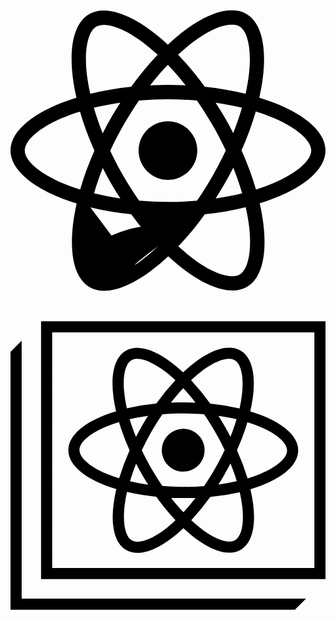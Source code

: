 <svg role="img" viewBox="0 0 24 24" xmlns="http://www.w3.org/2000/svg"><title>React</title><path d="M14.23 12.004a2.236 2.236 0 0 1-2.235 2.236 2.236 2.236 0 0 1-2.236-2.236 2.236 2.236 0 0 1 2.235-2.236 2.236 2.236 0 0 1 2.236 2.236zm2.648-10.69c-1.346 0-3.107.96-4.888 2.622-1.78-1.653-3.542-2.602-4.887-2.602-.41 0-.783.093-1.106.278-1.375.793-1.683 3.264-.973 6.365C1.98 8.917 0 10.42 0 12.004c0 1.59 1.99 3.097 5.043 4.03-.704 3.113-.39 5.588.988 6.38.32.187.69.275 1.102.275 1.345 0 3.107-.96 4.888-2.624 1.78 1.654 3.542 2.603 4.887 2.603.41 0 .783-.09 1.106-.275 1.374-.792 1.683-3.263.973-6.365C22.02 15.096 24 13.59 24 12.004c0-1.59-1.99-3.097-5.043-4.032.704-3.11.39-5.587-.988-6.38-.318-.184-.688-.277-1.092-.278zm-.005 1.09v.006c.225 0 .406.044.558.127.666.382.955 1.835.73 3.704-.054.46-.142.945-.25 1.44-.96-.236-2.006-.417-3.107-.534-.66-.905-1.345-1.727-2.035-2.447 1.592-1.48 3.087-2.292 4.105-2.295zm-9.77.02c1.012 0 2.514.808 4.11 2.28-.686.72-1.37 1.537-2.02 2.442-1.107.117-2.154.298-3.113.538-.112-.49-.195-.964-.254-1.42-.23-1.868.054-3.32.714-3.707.19-.09.4-.127.563-.132zm4.882 3.05c.455.468.91.992 1.36 1.564-.44-.02-.89-.034-1.345-.034-.46 0-.915.01-1.36.034.44-.572.895-1.096 1.345-1.565zM12 8.1c.74 0 1.477.034 2.202.093.406.582.802 1.203 1.183 1.86.372.64.71 1.29 1.018 1.946-.308.655-.646 1.31-1.013 1.95-.38.66-.773 1.288-1.18 1.87-.728.063-1.466.098-2.21.098-.74 0-1.477-.035-2.202-.093-.406-.582-.802-1.204-1.183-1.86-.372-.64-.71-1.29-1.018-1.946.303-.657.646-1.313 1.013-1.954.38-.66.773-1.286 1.18-1.868.728-.064 1.466-.098 2.21-.098zm-3.635.254c-.24.377-.48.763-.704 1.16-.225.39-.435.782-.635 1.174-.265-.656-.49-1.31-.676-1.947.64-.15 1.315-.283 2.015-.386zm7.26 0c.695.103 1.365.23 2.006.387-.18.632-.405 1.282-.66 1.933-.2-.39-.41-.783-.64-1.174-.225-.392-.465-.774-.705-1.146zm3.063.675c.484.15.944.317 1.375.498 1.732.74 2.852 1.708 2.852 2.476-.005.768-1.125 1.74-2.857 2.475-.42.18-.88.342-1.355.493-.28-.958-.646-1.956-1.1-2.98.45-1.017.81-2.01 1.085-2.964zm-13.395.004c.278.96.645 1.957 1.1 2.98-.45 1.017-.812 2.01-1.086 2.964-.484-.15-.944-.318-1.37-.5-1.732-.737-2.852-1.706-2.852-2.474 0-.768 1.12-1.742 2.852-2.476.42-.18.88-.342 1.356-.494zm11.678 4.28c.265.657.49 1.312.676 1.948-.64.157-1.316.29-2.016.39.24-.375.48-.762.705-1.158.225-.39.435-.788.636-1.18zm-9.945.02c.2.392.41.783.64 1.175.23.39.465.772.705 1.143-.695-.102-1.365-.23-2.006-.386.18-.63.406-1.282.66-1.933zM17.92 16.32c.112.493.2.968.254 1.423.23 1.868-.054 3.32-.714 3.708-.147.09-.338.128-.563.128-1.012 0-2.514-.807-4.11-2.28.686-.72 1.37-1.536 2.02-2.44 1.107-.118 2.154-.3 3.113-.54zm-11.83.01c.96.234 2.006.415 3.107.532.66.905 1.345 1.727 2.035 2.446-1.595 1.483-3.092 2.2952.295-.22-.005-.406-.05-.553-.132-.666-.38-.955-1.834-.73-3.703.054-.46.142-.944.25-1.438zm4.56.64c.44.02.89.034 1.345.034.46 0 .915-.01 1.36-.034-.44.572-.895 1.095-1.345 1.565-.455-.47-.91-.993-1.36-1.565z"/></svg>
<svg role="img" viewBox="0 0 24 24" xmlns="http://www.w3.org/2000/svg"><title>Create React App</title><path d="M21.9192 10.846c0-1.22327-1.4398-2.30804-3.6538-2.97027.5326-2.24945.3001-4.03906-.7599-4.64447a1.69497 1.69497 0 0 0-.8504-.21305c-.9889 0-2.2388.69063-3.5011 1.88548-1.2623-1.18597-2.5086-1.87306-3.49577-1.87306a1.6796 1.6796 0 0 0-.86285.2166c-1.05459.60719-1.27297 2.38616-.74744 4.62495-2.20329.65868-3.63604 1.73458-3.6396 2.95252-.00355 1.2179 1.44164 2.308 3.65557 2.9685-.53262 2.2512-.30182 4.039.75988 4.6444.25893.1452.55186.2187.84865.2131.99066 0 2.24056-.6906 3.50286-1.8855 1.2606 1.186 2.5069 1.8731 3.4958 1.8731a1.7034 1.7034 0 0 0 .8629-.2166c1.0545-.6072 1.2711-2.3862.7474-4.6161 2.2033-.6676 3.636-1.7435 3.6378-2.9596Zm-7.952-5.54106c1.454-1.30138 2.363-1.44164 2.6862-1.44164a.83617.83617 0 0 1 .4296.10298c.5078.28939.7102 1.31025.5486 2.66311a10.07519 10.07519 0 0 1-.1775 1.02796 17.34708 17.34708 0 0 0-2.2335-.36751 17.49042 17.49042 0 0 0-1.4629-1.78961c.0656-.06569.1367-.13138.2095-.19529ZM9.56591 11.8526c.13848.2664.28584.5327.43849.8008.1527.268.3125.5397.4901.8078-.4812-.0693-.94812-.1563-1.39197-.2592.12428-.451.28229-.8948.46338-1.3494Zm-.49179-3.38033c.44918-.10475.91967-.19175 1.40788-.25921-.1775.26276-.3302.53262-.48999.81491-.15979.28229-.30004.53262-.43675.80249-.18109-.46161-.34147-.91434-.48114-1.35819Zm.92499 2.36843c.22019-.4652.46219-.93035.72619-1.39551.2663-.46516.5521-.91789.8468-1.35109.5167-.03905 1.0493-.06036 1.5979-.05858.5486.00177 1.0652.0213 1.5783.06214.2948.42965.577.8877.8434 1.34043.2663.45273.5113.92681.7314 1.39011-.2184.4652-.4616.9321-.7243 1.3937-.2628.4616-.5522.9197-.8469 1.3529-.5167.0408-1.0493.0604-1.5979.0604-.5486 0-1.0652-.0231-1.5783-.064-.2947-.4296-.5788-.877-.8451-1.3404-.2663-.4634-.5025-.9268-.7244-1.3901h-.00709Zm5.83399-2.62232c.4829.06747.9499.15446 1.3919.25744-.1313.43852-.2876.8877-.4687 1.34043-.1402-.26631-.2858-.53262-.4403-.80071-.1544-.26808-.3178-.53795-.4758-.79716h-.0071Zm.49 4.42432c.1527-.2687.2983-.5368.4368-.8043.1775.4617.3551.9162.4793 1.36-.4474.1048-.9179.19-1.4061.2574.1716-.2627.3373-.5338.4971-.8131h-.0071Zm-3.1655-6.53883c.3195.34088.6338.71016.9409 1.10608-.3036-.01243-.6143-.0213-.9285-.0213-.3143 0-.6356 0-.9463.0213.3036-.39414.6143-.7652.9339-1.10608ZM9.21971 3.97338a.85576.85576 0 0 1 .43852-.09943 2.32778 2.32778 0 0 1 .92147.23258 6.93702 6.93702 0 0 1 1.7754 1.20373l.2077.18997a17.47747 17.47747 0 0 0-1.4487 1.77541 17.55257 17.55257 0 0 0-2.24593.36574c-.07811-.34443-.14203-.68176-.17754-1.00666-.18464-1.34044.02841-2.36307.5273-2.65424l.00178-.0071Zm-.9392 9.00132a10.39917 10.39917 0 0 1-.98357-.3551c-1.26054-.5326-2.04172-1.2161-2.04172-1.8002 0-.5841.78473-1.26413 2.04349-1.78788a10.23244 10.23244 0 0 1 .96583-.34443 17.3821 17.3821 0 0 0 .80958 2.15531 17.53382 17.53382 0 0 0-.79361 2.1323Zm4.08349 3.391c-1.4541 1.3014-2.3631 1.4399-2.68801 1.4399a.83246.83246 0 0 1-.42965-.103c-.50777-.2894-.71017-1.3102-.5486-2.6631a9.95672 9.95672 0 0 1 .17754-1.0262c.7359.1695 1.48192.2917 2.23342.3658.4471.6285.9359 1.2264 1.463 1.7896l-.2077.197Zm.8113-.8007c-.3196-.3408-.6338-.7101-.9427-1.106.3053.0142.616.0213.9303.0213.3142 0 .6356 0 .9463-.0196-.3072.3942-.6196.7635-.9357 1.1043h.0018Zm3.9379 2.1305a.85608.85608 0 0 1-.4403.1048c-.3231 0-1.2428-.1421-2.6915-1.4381l-.2078-.19a17.46647 17.46647 0 0 0 1.447-1.7754 17.23638 17.23638 0 0 0 2.2477-.3657c.0781.3444.1402.6817.1775 1.0066.1758 1.3387-.0284 2.3613-.5344 2.6507l.0018.0071Zm1.9174-5.0492c-.3036.1242-.6249.2396-.9658.3426a17.48732 17.48732 0 0 0-.8114-2.1553c.3119-.6921.5782-1.40375.7972-2.13053.3336.10184.6619.22035.9836.35508 1.2587.53263 2.0417 1.21615 2.0399 1.80025-.0018.5841-.7847 1.257-2.0453 1.7808l.0018.0071Zm-5.873-.1811c.3223.0003.6375-.0949.9057-.2737a1.6294 1.6294 0 0 0 .6011-.7308c.1237-.2977.1563-.6254.0938-.9416a1.63017 1.63017 0 0 0-.4451-.83497 1.6301 1.6301 0 0 0-.8341-.44695 1.62958 1.62958 0 0 0-.9417.09172 1.62962 1.62962 0 0 0-.7321.59948 1.6301 1.6301 0 0 0-.2757.90522 1.6278 1.6278 0 0 0 .1229.6241c.0816.1979.2015.3778.3527.5294.1512.1515.3309.2718.5286.3538.1978.082.4098.1243.6239.1243ZM2.32756 1.012v19.6449H24V1.012H2.32756ZM23.1531 19.8118H3.17621V1.85886H23.1531V19.8118ZM8.06214 13.7932c-.53262 2.2512-.30182 4.039.75988 4.6444.25893.1452.55186.2187.84864.2131.99064 0 2.24054-.6906 3.50284-1.8855 1.2606 1.186 2.5069 1.8731 3.4958 1.8731.3018.0055.5995-.0692.8629-.2166 1.0546-.6072 1.2712-2.3862.7474-4.6161 2.2033-.6605 3.6361-1.7364 3.6378-2.9525.0018-1.21616-1.4398-2.30804-3.6538-2.97027.5327-2.24944.3001-4.03906-.7598-4.64447a1.69549 1.69549 0 0 0-.8504-.21305c-.989 0-2.2388.69063-3.5012 1.88548-1.2623-1.18597-2.5086-1.87305-3.49574-1.87305a1.67948 1.67948 0 0 0-.86285.2166c-1.0546.60719-1.27297 2.38615-.74745 4.62494-2.20328.65868-3.63604 1.73458-3.6396 2.95252-.00354 1.2179 1.44342 2.2974 3.65735 2.9614h-.00177Zm4.29826 2.5725c-1.4541 1.3014-2.36306 1.4399-2.68796 1.4399a.83246.83246 0 0 1-.42965-.103c-.50777-.2894-.71017-1.3102-.5486-2.6631a9.95672 9.95672 0 0 1 .17754-1.0262 17.6808 17.6808 0 0 0 2.23347.3658c.4471.6285.9358 1.2264 1.4629 1.7896l-.2077.197Zm4.4013-6.54945c-.1403-.26631-.2859-.53262-.4404-.80071-.1544-.26808-.3195-.53262-.4829-.79716.4829.06747.9499.15446 1.392.25744-.1296.43852-.2859.8877-.467 1.34043h-.0017Zm.4829 3.37325c-.4474.1048-.9179.19-1.4062.2575.1669-.2628.3303-.5338.4901-.8132.1597-.2793.3053-.5474.4367-.8042.1864.4705.348.9214.4758 1.3688l.0036-.0089Zm-.925-2.3701c-.2184.4651-.4616.9321-.7244 1.3937-.2628.4616-.5521.9196-.8469 1.3528-.5166.0409-1.0492.0604-1.5978.0604-.5486 0-1.0653-.0231-1.5784-.0639-.2947-.4297-.5788-.8771-.8451-1.3405-.2663-.4633-.5095-.9267-.73144-1.3901.22014-.4652.46224-.93033.72614-1.39548.2663-.46516.5522-.91789.8469-1.35109.5166-.03906 1.0492-.06037 1.5978-.05859.5486.00177 1.0653.0213 1.5784.06214.2947.42965.577.8877.8433 1.34043.2663.45273.5131.93569.7332 1.39899l-.0017-.0088Zm-5.8251 2.6418c-.4812-.0693-.94812-.1563-1.39197-.2592.13138-.4368.28939-.8877.47048-1.3405.13848.2663.28584.5326.43849.8007.1527.2681.3054.5309.483.799Zm-.49539-4.43856c-.15446.26632-.30004.53263-.43675.80249-.18583-.45806-.34857-.90901-.48824-1.35286.44918-.10475.91967-.19175 1.40788-.25921-.1651.26276-.3231.5344-.48289.80958ZM13.1735 15.565c-.3195-.3408-.6338-.7101-.9427-1.106.3054.0142.6161.0213.9303.0213.3143 0 .6356 0 .9463-.0196-.3054.3942-.6178.7635-.9339 1.1043Zm3.9379 2.1305a.85608.85608 0 0 1-.4403.1048c-.3231 0-1.2428-.1421-2.6915-1.4381l-.2077-.19a17.479 17.479 0 0 0 1.4469-1.7754 17.23363 17.23363 0 0 0 2.2477-.3657c.0781.3444.1402.6817.1775 1.0066.1776 1.3387-.0266 2.3613-.5326 2.6507v.0071Zm.9374-8.99421c.3336.10185.6619.22036.9836.35509 1.2588.53262 2.0417 1.21612 2.0399 1.80022-.0017.5842-.7829 1.2712-2.0435 1.795-.3035.1243-.6249.2397-.9658.3426a17.4868 17.4868 0 0 0-.8113-2.1553c.3124-.6967.5787-1.41311.7971-2.14471v.0071Zm-4.0834-3.38925c1.454-1.30138 2.3631-1.44164 2.6862-1.44164a.83626.83626 0 0 1 .4296.10298c.5078.28939.7102 1.31025.5486 2.66311a10.07586 10.07586 0 0 1-.1775 1.02797 17.34535 17.34535 0 0 0-2.2335-.36751 17.4762 17.4762 0 0 0-1.4629-1.78962c.0674-.07279.1385-.13848.2113-.20239l-.0018.0071Zm-.8078.79183c.3195.34088.6338.71016.9409 1.10608-.3036-.01243-.6143-.0213-.9285-.0213-.3143 0-.6356 0-.9463.0213.3036-.39414.6143-.7652.9339-1.10608ZM9.21971 3.97338a.85576.85576 0 0 1 .43852-.09943 2.32778 2.32778 0 0 1 .92147.23258 6.93702 6.93702 0 0 1 1.7754 1.20373l.2077.18997a17.47747 17.47747 0 0 0-1.4487 1.77541 17.55257 17.55257 0 0 0-2.24593.36574c-.07811-.34443-.14203-.68176-.17754-1.00666-.18464-1.34044.02841-2.36307.5273-2.65424l.00178-.0071Zm-1.921 5.05814a10.23244 10.23244 0 0 1 .96583-.34443 17.3821 17.3821 0 0 0 .80958 2.15531 17.53576 17.53576 0 0 0-.79716 2.1305 10.42642 10.42642 0 0 1-.98357-.355c-1.26054-.5327-2.04173-1.2162-2.04173-1.8003 0-.5841.78829-1.26233 2.04705-1.78608Zm5.85889.17754a1.62977 1.62977 0 0 0-.9058.27369 1.63023 1.63023 0 0 0-.6011.73075 1.63018 1.63018 0 0 0-.0938.9416c.0626.3162.2175.6068.4452.835.2277.2282.5179.3837.834.447.3161.0632.6438.0313.9418-.0918.2979-.123.5527-.3316.7321-.5995.1793-.2678.2753-.5828.2756-.9051a1.62678 1.62678 0 0 0-.1203-.6269 1.6295 1.6295 0 0 0-.3521-.53238 1.62911 1.62911 0 0 0-.5297-.35613 1.62834 1.62834 0 0 0-.6259-.1251v.00887Za1.62977 1.62977 0 0 0-.9058.27369 1.63023 1.63023 0 0 0-.6011.73075 1.63018 1.63018 0 0 0-.0938.9416c.0626.3162.2175.6068.4452.835.2277.2282.5179.3837.834.447.3161.0632.6438.0313.9418-.0918.2979-.123.5527-.3316.7321-.5995.1793-.2678.2753-.5828.2756-.9051a1.62678 1.62678 0 0 0-.1203-.6269 1.6295 1.6295 0 0 0-.3521-.53238 1.62911 1.62911 0 0 0-.5297-.35613 1.62834 1.62834 0 0 0-.6259-.1251v.00887Za1.62977 1.62977 0 0 0-.9058.27369 1.63023 1.63023 0 0 0-.6011.73075 1.63018 1.63018 0 0 0-.0938.9416c.0626.3162.2175.6068.4452.835.2277.2282.5179.3837.834.447.3161.0632.6438.0313.9418-.0918.2979-.123.5527-.3316.7321-.5995.1793-.2678.2753-.5828.2756-.9051a1.62678 1.62678 0 0 0-.1203-.6269 1.6295 1.6295 0 0 0-.3521-.53238 1.62911 1.62911 0 0 0-.5297-.35613 1.62834 1.62834 0 0 0-.6259-.1251v.00887Zm8.7616 1.64044c0-1.22322-1.4398-2.30799-3.6538-2.97022.5326-2.24944.3001-4.03906-.7599-4.64447a1.69497 1.69497 0 0 0-.8504-.21305c-.9889 0-2.2388.69063-3.5011 1.88548-1.2623-1.18597-2.5086-1.87305-3.49577-1.87305a1.6795 1.6795 0 0 0-.86285.2166c-1.05459.60719-1.27297 2.38615-.74744 4.62494-2.20329.65868-3.63604 1.73458-3.6396 2.95247-.00355 1.218 1.44164 2.3081 3.65557 2.9685-.53262 2.2512-.30182 4.0391.75988 4.6445.25893.1451.55186.2187.84865.213.99066 0 2.24056-.6906 3.50286-1.8854 1.2606 1.1859 2.5069 1.873 3.4958 1.873.3017.0056.5995-.0692.8629-.2166 1.0545-.6072 1.2711-2.3861.7474-4.616 2.2033-.6712 3.636-1.7471 3.6378-2.9632v.0035Zm-7.952-5.54456c1.454-1.30138 2.363-1.44164 2.6862-1.44164a.83617.83617 0 0 1 .4296.10298c.5078.28939.7102 1.31025.5486 2.66311a10.07519 10.07519 0 0 1-.1775 1.02796 17.34708 17.34708 0 0 0-2.2335-.36751 17.49042 17.49042 0 0 0-1.4629-1.78961c.0656-.06569.1367-.13138.2095-.19529ZM9.56591 11.8526c.13848.2664.28584.5327.43849.8008.1527.268.3125.5397.4901.8078-.4812-.0693-.94812-.1563-1.39197-.2592.12428-.451.28229-.8948.46338-1.3494Zm-.49179-3.38033c.44918-.10475.91967-.19175 1.40788-.25921-.1775.26276-.3302.53262-.48999.81491-.15979.28229-.30004.53262-.43675.80249-.18109-.46161-.34147-.91434-.48114-1.35819Zm.92499 2.36843c.22019-.4652.46219-.93035.72619-1.39551.2663-.46516.5521-.91789.8468-1.35109.5167-.03905 1.0493-.06036 1.5979-.05858.5486.00177 1.0652.0213 1.5783.06214.2948.42965.577.8877.8434 1.34043.2663.45273.5113.92681.7314 1.39011-.2184.4652-.4616.9321-.7243 1.3937-.2628.4616-.5522.9197-.8469 1.3529-.5167.0408-1.0493.0604-1.5979.0604-.5486 0-1.0652-.0231-1.5783-.064-.2947-.4296-.5788-.877-.8451-1.3404-.2663-.4634-.5025-.9268-.7244-1.3901h-.00709Zm5.83399-2.62232c.4829.06747.9499.15446 1.3919.25744-.1313.43852-.2876.8877-.4687 1.34043-.1402-.26631-.2858-.53262-.4403-.80071-.1544-.26808-.3178-.53795-.4758-.79716h-.0071Zm.49 4.42432c.1527-.2687.2983-.5368.4368-.8043.1775.4617.3551.9162.4793 1.36-.4474.1048-.9179.19-1.4061.2574.1716-.2627.3373-.5338.4971-.8131h-.0071Zm-3.1655-6.53883c.3195.34088.6338.71016.9409 1.10608-.3036-.01243-.6143-.0213-.9285-.0213-.3143 0-.6356 0-.9463.0213.3036-.39414.6143-.7652.9339-1.10608ZM9.21971 3.97338a.85576.85576 0 0 1 .43852-.09943 2.32778 2.32778 0 0 1 .92147.23258 6.93702 6.93702 0 0 1 1.7754 1.20373l.2077.18997a17.47747 17.47747 0 0 0-1.4487 1.77541 17.55257 17.55257 0 0 0-2.24593.36574c-.07811-.34443-.14203-.68176-.17754-1.00666-.18464-1.34044.02841-2.36307.5273-2.65424l.00178-.0071Zm-.9392 9.00132a10.39917 10.39917 0 0 1-.98357-.3551c-1.26054-.5326-2.04172-1.2161-2.04172-1.8002 0-.5841.78473-1.26413 2.04349-1.78788a10.23244 10.23244 0 0 1 .96583-.34443 17.3821 17.3821 0 0 0 .80958 2.15531 17.53382 17.53382 0 0 0-.79361 2.1323Zm4.08349 3.391c-1.4541 1.3014-2.3631 1.4399-2.68801 1.4399a.83246.83246 0 0 1-.42965-.103c-.50777-.2894-.71017-1.3102-.5486-2.6631a9.95672 9.95672 0 0 1 .17754-1.0262c.7359.1695 1.48192.2917 2.23342.3658.4471.6285.9359 1.2264 1.463 1.7896l-.2077.197Zm.8113-.8007c-.3196-.3408-.6338-.7101-.9427-1.106.3053.0142.616.0213.9303.0213.3142 0 .6356 0 .9463-.0196-.3072.3942-.6196.7635-.9357 1.1043h.0018Zm3.9379 2.1305a.85608.85608 0 0 1-.4403.1048c-.3231 0-1.2428-.1421-2.6915-1.4381l-.2078-.19a17.46647 17.46647 0 0 0 1.447-1.7754 17.23638 17.23638 0 0 0 2.2477-.3657c.0781.3444.1402.6817.1775 1.0066.1758 1.3387-.0284 2.3613-.5344 2.6507l.0018.0071Zm1.9174-5.0492c-.3036.1242-.6249.2396-.9658.3426a17.48732 17.48732 0 0 0-.8114-2.1553c.3119-.6921.5782-1.40375.7972-2.13053.3336.10184.6619.22035.9836.35508 1.2587.53263 2.0417 1.21615 2.0399 1.80025-.0018.5841-.7847 1.257-2.0453 1.7808l.0018.0071Zm-5.873-.1811c.3223.0003.6375-.0949.9057-.2737a1.6294 1.6294 0 0 0 .6011-.7308c.1237-.2977.1563-.6254.0938-.9416a1.63017 1.63017 0 0 0-.4451-.83497 1.6301 1.6301 0 0 0-.8341-.44695 1.62958 1.62958 0 0 0-.9417.09172 1.62962 1.62962 0 0 0-.7321.59948 1.6301 1.6301 0 0 0-.2757.90522 1.6278 1.6278 0 0 0 .1229.6241c.0816.1979.2015.3778.3527.5294.1512.1515.3309.2718.5286.3538.1978.082.4098.1243.6239.1243ZM.85042 22.1412V2.48913L0 3.34133V22.988h21.6689l.8486-.8468H.85042Z"/></svg>

